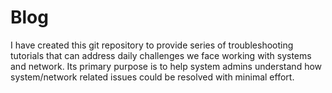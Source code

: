 # Blog
I have created this git repository to provide series of troubleshooting tutorials that can address daily challenges we face working with systems and network. Its primary purpose is to help system admins understand how system/network related issues could be resolved with minimal effort.
